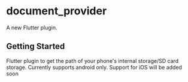 # document_provider

A new Flutter plugin.

## Getting Started

Flutter plugin to get the path of your phone's internal storage/SD card storage. Currently supports android only. Support for iOS will be added soon

